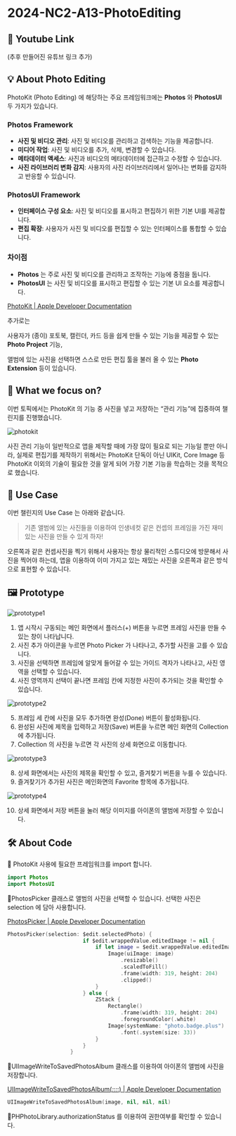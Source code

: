 # 2024-NC2-A13-PhotoEditing
## 🎥 Youtube Link
(추후 만들어진 유튜브 링크 추가)

## 💡 About Photo Editing

PhotoKit (Photo Editing) 에 해당하는 주요 프레임워크에는 **Photos** 와 **PhotosUI** 두 가지가 있습니다. 

### Photos Framework

- **사진 및 비디오 관리**: 사진 및 비디오를 관리하고 검색하는 기능을 제공합니다.
- **미디어 작업**: 사진 및 비디오를 추가, 삭제, 변경할 수 있습니다.
- **메타데이터 액세스**: 사진과 비디오의 메타데이터에 접근하고 수정할 수 있습니다.
- **사진 라이브러리 변화 감지**: 사용자의 사진 라이브러리에서 일어나는 변화를 감지하고 반응할 수 있습니다.

### PhotosUI Framework

- **인터페이스 구성 요소**: 사진 및 비디오를 표시하고 편집하기 위한 기본 UI를 제공합니다.
- **편집 확장**: 사용자가 사진 및 비디오를 편집할 수 있는 인터페이스를 통합할 수 있습니다.

### 차이점

- **Photos** 는 주로 사진 및 비디오를 관리하고 조작하는 기능에 중점을 둡니다.
- **PhotosUI** 는 사진 및 비디오를 표시하고 편집할 수 있는 기본 UI 요소를 제공합니다.

[PhotoKit | Apple Developer Documentation](https://developer.apple.com/documentation/photokit)

추가로는

사용자가 (종이) 포토북, 캘린더, 카드 등을 쉽게 만들 수 있는 기능을 제공할 수 있는 **Photo Project** 기능, 

앨범에 있는 사진을 선택하면 스스로 만든 편집 툴을 불러 올 수 있는 **Photo Extension** 등이 있습니다.

## 🎯 What we focus on?

이번 토픽에서는 PhotoKit 의 기능 중 사진을 넣고 저장하는 “관리 기능”에 집중하여 챌린지를 진행했습니다.

![photokit](https://github.com/DeveloperAcademy-POSTECH/2024-NC2-A13-PhotoEditing/assets/94823065/aaf5b32d-c3c7-419d-96dd-ec2b12e1ff58)

사진 관리 기능이 일반적으로 앱을 제작할 때에 가장 많이 필요로 되는 기능일 뿐만 아니라, 실제로 편집기를 제작하기 위해서는 PhotoKit 단독이 아닌 UIKit, Core Image 등 PhotoKit 이외의 기술이 필요한 것을 알게 되어 가장 기본 기능을 학습하는 것을 목적으로 했습니다.

## 💼 Use Case

이번 챌린지의 Use Case 는 아래와 같습니다.

> 기존 앨범에 있는 사진들을 이용하여 인생네컷 같은 컨셉의 프레임을 가진 재미있는 사진을 만들 수 있게 하자!
> 

오른쪽과 같은 컨셉사진을 찍기 위해서 사용자는 항상 물리적인 스튜디오에 방문해서 사진을 찍어야 하는데, 앱을 이용하여 이미 가지고 있는 재밌는 사진을 오른쪽과 같은 방식으로 표현할 수 있습니다.

## 🖼️ Prototype

![prototype1](https://github.com/DeveloperAcademy-POSTECH/2024-NC2-A13-PhotoEditing/assets/94823065/a1dc60c5-8260-4968-bc09-681b9665942e)

1. 앱 시작시 구동되는 메인 화면에서 플러스(+) 버튼을 누르면 프레임 사진을 만들 수 있는 창이 나타납니다.
2. 사진 추가 아이콘을 누르면 Photo Picker 가 나타나고, 추가할 사진을 고를 수 있습니다.
3. 사진을 선택하면 프레임에 알맞게 들어갈 수 있는 가이드 격자가 나타나고, 사진 영역을 선택할 수 있습니다.
4. 사진 영역까지 선택이 끝나면 프레임 칸에 지정한 사진이 추가되는 것을 확인할 수 있습니다.

![prototype2](https://github.com/DeveloperAcademy-POSTECH/2024-NC2-A13-PhotoEditing/assets/94823065/49029aaf-7a31-42ff-8288-bcaa8439bd9c)

5. 프레임 세 칸에 사진을 모두 추가하면 완성(Done) 버튼이 활성화됩니다.
6. 완성된 사진에 제목을 입력하고 저장(Save) 버튼을 누르면 메인 화면의 Collection 에 추가됩니다.
7. Collection 의 사진을 누르면 각 사진의 상세 화면으로 이동합니다.

![prototype3](https://github.com/DeveloperAcademy-POSTECH/2024-NC2-A13-PhotoEditing/assets/94823065/b98bc0a7-8340-4a36-b2fa-f2f042609b4b)

8. 상세 화면에서는 사진의 제목을 확인할 수 있고, 즐겨찾기 버튼을 누를 수 있습니다.
9. 즐겨찾기가 추가된 사진은 메인화면의 Favorite 항목에 추가됩니다.

![prototype4](https://github.com/DeveloperAcademy-POSTECH/2024-NC2-A13-PhotoEditing/assets/94823065/58560784-e852-41da-bfa0-5c71259cf53d)

10. 상세 화면에서 저장 버튼을 눌러 해당 이미지를 아이폰의 앨범에 저장할 수 있습니다.


## 🛠️ About Code

🔻 PhotoKit 사용에 필요한 프레임워크를 import 합니다.

```swift
import Photos
import PhotosUI
```

🔻PhotosPicker 클래스로 앨범의 사진을 선택할 수 있습니다. 선택한 사진은 selection 에 담아 사용합니다.

[PhotosPicker | Apple Developer Documentation](https://developer.apple.com/documentation/photokit/photospicker)

```swift
PhotosPicker(selection: $edit.selectedPhoto) {
                        if $edit.wrappedValue.editedImage != nil {
                            if let image = $edit.wrappedValue.editedImage {
                                Image(uiImage: image)
                                    .resizable()
                                    .scaledToFill()
                                    .frame(width: 319, height: 204)
                                    .clipped()
                            }
                        } else {
                            ZStack {
                                Rectangle()
                                    .frame(width: 319, height: 204)
                                    .foregroundColor(.white)
                                Image(systemName: "photo.badge.plus")
                                    .font(.system(size: 33))
                            }
                        }
                    }
```

🔻UIImageWriteToSavedPhotosAlbum 클래스를 이용하여 아이폰의 앨범에 사진을 저장합니다.

[UIImageWriteToSavedPhotosAlbum(_:_:_:_:) | Apple Developer Documentation](https://developer.apple.com/documentation/uikit/1619125-uiimagewritetosavedphotosalbum)

```swift
UIImageWriteToSavedPhotosAlbum(image, nil, nil, nil)
```

🔻PHPhotoLibrary.authorizationStatus 를 이용하여 권한여부를 확인할 수 있습니다.
